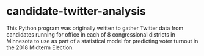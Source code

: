 # candidate-twitter-analysis
This Python program was originally written to gather Twitter data from candidates running for office in each of 8 congressional districts in Minnesota to use as part of a statistical model for predicting voter turnout in the 2018 Midterm Election.
